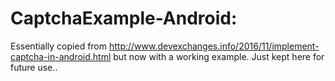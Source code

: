 # CaptchaExample-Android:
Essentially copied from http://www.devexchanges.info/2016/11/implement-captcha-in-android.html but now with a working example. Just kept here for future use..
